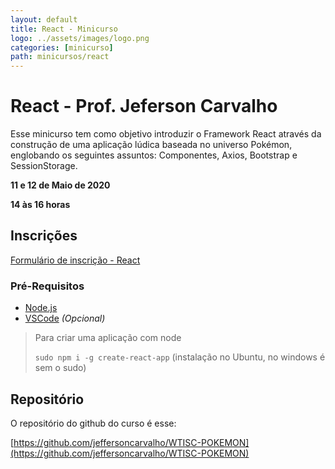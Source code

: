 ```yaml
---
layout: default
title: React - Minicurso
logo: ../assets/images/logo.png
categories: [minicurso]
path: minicursos/react
---
```


# React - Prof. Jeferson Carvalho

Esse minicurso tem como objetivo introduzir o Framework React através da construção de uma aplicação lúdica baseada no universo Pokémon, englobando os seguintes assuntos: Componentes, Axios, Bootstrap e SessionStorage.


<i class="fa fa-calendar-check-o" aria-hidden="true" style="color: #159957"></i> **11 e 12 de Maio de 2020**

<i class="fa fa-clock-o" aria-hidden="true" style="color: #159957"></i> **14 às 16 horas**

## Inscrições

[Formulário de inscrição - React](https://bit.ly/2YHpOHa)

### Pré-Requisitos

* [Node.js](https://nodejs.org/en/)
* [VSCode](https://code.visualstudio.com/) *(Opcional)*
  
> Para criar uma aplicação com node
> 
> ``sudo npm i -g create-react-app`` (instalação no Ubuntu, no windows é sem o sudo)

## Repositório 

O repositório do github do curso é esse:

[https://github.com/jeffersoncarvalho/WTISC-POKEMON](https://github.com/jeffersoncarvalho/WTISC-POKEMON)
